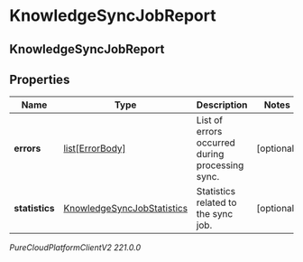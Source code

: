 # KnowledgeSyncJobReport

## KnowledgeSyncJobReport

## Properties

|Name | Type | Description | Notes|
|------------ | ------------- | ------------- | -------------|
| **errors** | [list[ErrorBody]](ErrorBody) | List of errors occurred during processing sync. | [optional] |
| **statistics** | [KnowledgeSyncJobStatistics](KnowledgeSyncJobStatistics) | Statistics related to the sync job. | [optional] |



_PureCloudPlatformClientV2 221.0.0_
